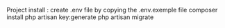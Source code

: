 Project install :
create .env file by copying the .env.exemple file 
composer install
php artisan key:generate
php artisan migrate
